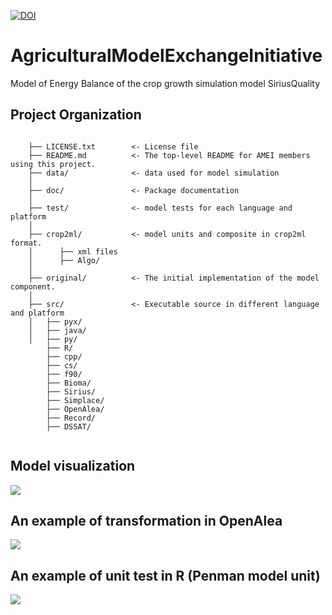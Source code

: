 [![DOI](https://zenodo.org/badge/DOI/10.5281/zenodo.4292231.svg)](https://doi.org/10.5281/zenodo.4292231)


AgriculturalModelExchangeInitiative
==============================

Model of Energy Balance of the crop growth simulation model SiriusQuality

Project Organization
------------

```

    ├── LICENSE.txt        <- License file
    ├── README.md          <- The top-level README for AMEI members using this project.
    ├── data/              <- data used for model simulation
    │
    ├── doc/               <- Package documentation
    │
    ├── test/              <- model tests for each language and platform
    │
    ├── crop2ml/           <- model units and composite in crop2ml format.
    │      ├── xml files
    │      ├── Algo/
    │
    ├── original/          <- The initial implementation of the model component.
    │
    ├── src/               <- Executable source in different language and platform
    │   ├── pyx/
    │   ├── java/
    │   ├── py/
        ├── R/
        ├── cpp/
        ├── cs/
        ├── f90/
        ├── Bioma/
        ├── Sirius/
        ├── Simplace/
        ├── OpenAlea/
        ├── Record/
        ├── DSSAT/
   
```

Model visualization
-------------------
![](doc/images/energy_balance2.png)

An example of transformation in OpenAlea
----------------------------------------

![](doc/images/energy_balance.png)



An example of unit test in R (Penman model unit)
------------------------------------------------

![](doc/images/test_penman.PNG)

